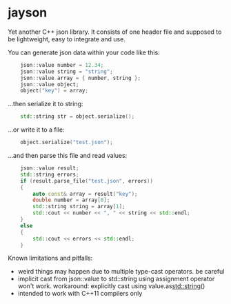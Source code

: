 jayson
======

Yet another C++ json library.
It consists of one header file and supposed to be lightweight, easy to integrate and use.

You can generate json data within your code like this:
```C++
	json::value number = 12.34;
	json::value string = "string";
	json::value array = { number, string };
	json::value object;
	object("key") = array;
```	
...then serialize it to string:
```C++
	std::string str = object.serialize();
```	
...or write it to a file:
```C++
	object.serialize("test.json");
```
...and then parse this file and read values:
```C++	
	json::value result;
	std::string errors;
	if (result.parse_file("test.json", errors))
	{
		auto const& array = result("key");
		double number = array[0];
		std::string string = array[1];
		std::cout << number << ", " << string << std::endl;
	}
	else
	{
		std::cout << errors << std::endl;
	}
```

Known limitations and pitfalls:
- weird things may happen due to multiple type-cast operators. be careful
- implicit cast from json::value to std::string using assignment operator won't work. workaround: explicitly cast using value.as<std::string>()
- intended to work with C++11 compilers only
